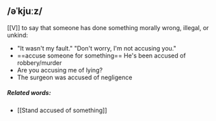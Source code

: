 ## /əˈkjuːz/  
[[V]]
to say that someone has done something morally wrong, illegal, or unkind:

- "It wasn't my fault." "Don't worry, I'm not accusing you."
- ==accuse someone for something==
He's been accused of robbery/murder
- Are you accusing me of lying?
- The surgeon was accused of negligence 

##### Related words:
- [[Stand accused of something]]